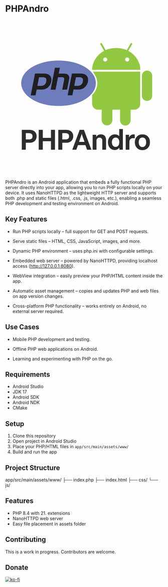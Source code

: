 # PHPAndro
![Project Screenshot](./image.png)
PHPAndro is an Android application that embeds a fully functional PHP server directly into your app, allowing you to run PHP scripts locally on your device. It uses NanoHTTPD as the lightweight HTTP server and supports both .php and static files (.html, .css, .js, images, etc.), enabling a seamless PHP development and testing environment on Android.

##  Key Features
- Run PHP scripts locally – full support for GET and POST requests.

- Serve static files – HTML, CSS, JavaScript, images, and more.

- Dynamic PHP environment – uses php.ini with configurable settings.

- Embedded web server – powered by NanoHTTPD, providing localhost access (http://127.0.0.1:8080).

- WebView integration – easily preview your PHP/HTML content inside the app.

- Automatic asset management – copies and updates PHP and web files on app version changes.

- Cross-platform PHP functionality – works entirely on Android, no external server required.

## Use Cases
- Mobile PHP development and testing.

- Offline PHP web applications on Android.

- Learning and experimenting with PHP on the go.

## Requirements

- Android Studio
- JDK 17
- Android SDK
- Android NDK
- CMake

## Setup

1. Clone this repository
2. Open project in Android Studio
3. Place your PHP/HTML files in `app/src/main/assets/www/`
4. Build and run the app

## Project Structure
app/src/main/assets/www/
├── index.php
├── index.html
├── css/
└── js/


## Features

- PHP 8.4 with 21. extensions
- NanoHTTPD web server
- Easy file placement in assets folder

## Contributing

This is a work in progress. Contributors are welcome.

## Donate

[![ko-fi](https://ko-fi.com/img/githubbutton_sm.svg)](https://ko.fi.com/yourusername)
